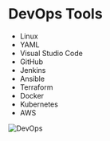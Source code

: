 # DevOps Tools

- Linux
- YAML
- Visual Studio Code
- GitHub
- Jenkins
- Ansible
- Terraform
- Docker
- Kubernetes
- AWS


![DevOps](https://github.com/user-attachments/assets/66587bd5-d1b8-45d7-8f92-588123040ff2)
